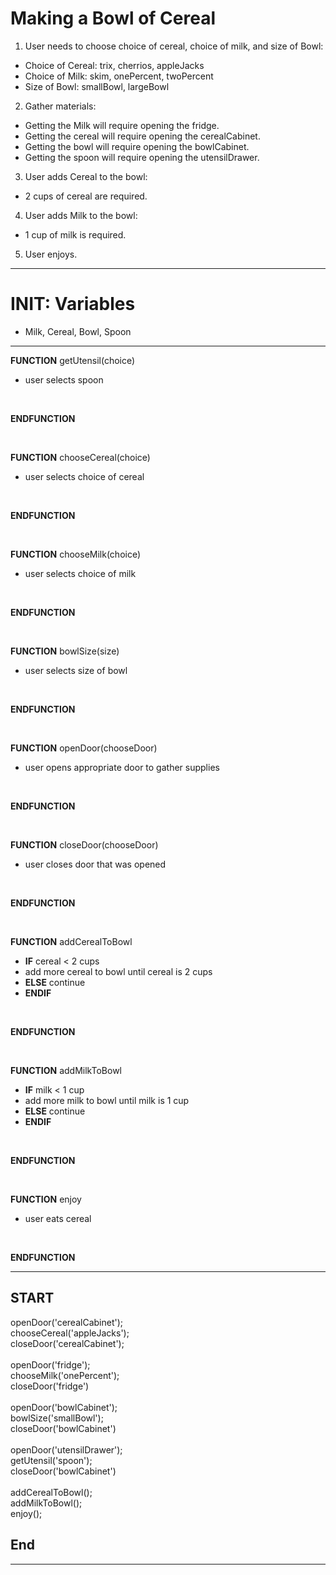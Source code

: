 # Making a Bowl of Cereal

1. User needs to choose choice of cereal, choice of milk, and size of Bowl:
* Choice of Cereal: trix, cherrios, appleJacks
* Choice of Milk: skim, onePercent, twoPercent
* Size of Bowl: smallBowl, largeBowl

2. Gather materials:
* Getting the Milk will require opening the fridge.
* Getting the cereal will require opening the cerealCabinet.
* Getting the bowl will require opening the bowlCabinet.
* Getting the spoon will require opening the utensilDrawer.

3. User adds Cereal to the bowl:
* 2 cups of cereal are required.

4. User adds Milk to the bowl:
* 1 cup of milk is required.

5. User enjoys. 

<hr>

# INIT: Variables 
* Milk, Cereal, Bowl, Spoon

<hr>

**FUNCTION** getUtensil(choice)
* user selects spoon 
<br>

**ENDFUNCTION**

<br>


**FUNCTION** chooseCereal(choice)
* user selects choice of cereal 
<br>

**ENDFUNCTION**

<br>

**FUNCTION** chooseMilk(choice)
* user selects choice of milk
<br>

**ENDFUNCTION**

<br>

**FUNCTION** bowlSize(size)
* user selects size of bowl
<br>

**ENDFUNCTION**

<br>

**FUNCTION** openDoor(chooseDoor)
* user opens appropriate door to gather supplies
<br>

**ENDFUNCTION**

<br>

**FUNCTION** closeDoor(chooseDoor)
* user closes door that was opened
<br>

**ENDFUNCTION**

<br>

**FUNCTION** addCerealToBowl
* **IF** cereal < 2 cups
* add more cereal to bowl until cereal is 2 cups
* **ELSE** continue 
* **ENDIF**
<br>

**ENDFUNCTION**

<br>

**FUNCTION** addMilkToBowl
* **IF** milk < 1 cup
* add more milk to bowl until milk is 1 cup
* **ELSE** continue
* **ENDIF**
<br>

**ENDFUNCTION**

<br>

**FUNCTION** enjoy
* user eats cereal
<br>

**ENDFUNCTION**

<hr>

## START

openDoor('cerealCabinet'); <br>
chooseCereal('appleJacks'); <br>
closeDoor('cerealCabinet'); <br>
<br>
openDoor('fridge'); <br>
chooseMilk('onePercent'); <br>
closeDoor('fridge') <br>
<br>
openDoor('bowlCabinet'); <br>
bowlSize('smallBowl'); <br>
closeDoor('bowlCabinet') <br>
<br>
openDoor('utensilDrawer'); <br>
getUtensil('spoon'); <br>
closeDoor('bowlCabinet') <br>
<br>
addCerealToBowl(); <br>
addMilkToBowl(); <br>
enjoy(); <br>

## End

<hr>



    




